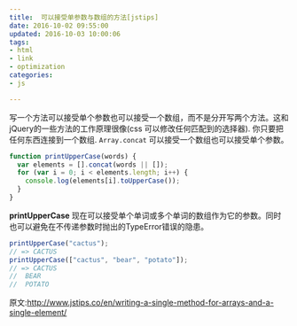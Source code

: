 ```yaml
---
title:  可以接受单参数与数组的方法[jstips]
date: 2016-10-02 09:55:00
updated: 2016-10-03 10:00:06
tags: 
- html
- link
- optimization
categories: 
- js

---
```

写一个方法可以接受单个参数也可以接受一个数组，而不是分开写两个方法。这和jQuery的一些方法的工作原理很像(css 可以修改任何匹配到的选择器).
你只要把任何东西连接到一个数组. `Array.concat` 可以接受一个数组也可以接受单个参数。

```javascript
function printUpperCase(words) {
  var elements = [].concat(words || []);
  for (var i = 0; i < elements.length; i++) {
    console.log(elements[i].toUpperCase());
  }
}
```


<!--more-->


**printUpperCase** 现在可以接受单个单词或多个单词的数组作为它的参数。同时也可以避免在不传递参数时抛出的TypeError错误的隐患。

```javascript
printUpperCase("cactus");
// => CACTUS
printUpperCase(["cactus", "bear", "potato"]);
// => CACTUS
//  BEAR
//  POTATO
```

原文:http://www.jstips.co/en/writing-a-single-method-for-arrays-and-a-single-element/